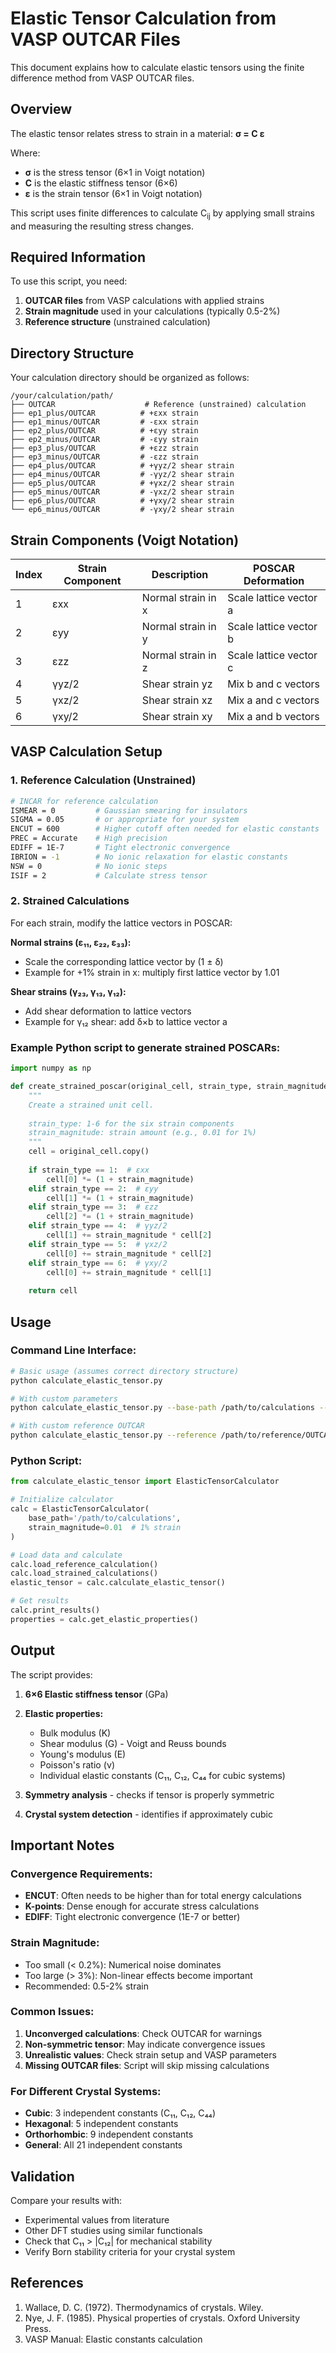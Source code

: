 # Elastic Tensor Calculation from VASP OUTCAR Files

This document explains how to calculate elastic tensors using the finite difference method from VASP OUTCAR files.

## Overview

The elastic tensor relates stress to strain in a material: **σ = C ε**

Where:
- **σ** is the stress tensor (6×1 in Voigt notation)  
- **C** is the elastic stiffness tensor (6×6)
- **ε** is the strain tensor (6×1 in Voigt notation)

This script uses finite differences to calculate C<sub>ij</sub> by applying small strains and measuring the resulting stress changes.

## Required Information

To use this script, you need:

1. **OUTCAR files** from VASP calculations with applied strains
2. **Strain magnitude** used in your calculations (typically 0.5-2%)
3. **Reference structure** (unstrained calculation)

## Directory Structure

Your calculation directory should be organized as follows:

```
/your/calculation/path/
├── OUTCAR                    # Reference (unstrained) calculation
├── ep1_plus/OUTCAR          # +εxx strain  
├── ep1_minus/OUTCAR         # -εxx strain
├── ep2_plus/OUTCAR          # +εyy strain
├── ep2_minus/OUTCAR         # -εyy strain  
├── ep3_plus/OUTCAR          # +εzz strain
├── ep3_minus/OUTCAR         # -εzz strain
├── ep4_plus/OUTCAR          # +γyz/2 shear strain
├── ep4_minus/OUTCAR         # -γyz/2 shear strain
├── ep5_plus/OUTCAR          # +γxz/2 shear strain
├── ep5_minus/OUTCAR         # -γxz/2 shear strain
├── ep6_plus/OUTCAR          # +γxy/2 shear strain
└── ep6_minus/OUTCAR         # -γxy/2 shear strain
```

## Strain Components (Voigt Notation)

| Index | Strain Component | Description | POSCAR Deformation |
|-------|------------------|-------------|--------------------|
| 1     | εxx              | Normal strain in x | Scale lattice vector a |
| 2     | εyy              | Normal strain in y | Scale lattice vector b |  
| 3     | εzz              | Normal strain in z | Scale lattice vector c |
| 4     | γyz/2            | Shear strain yz | Mix b and c vectors |
| 5     | γxz/2            | Shear strain xz | Mix a and c vectors |
| 6     | γxy/2            | Shear strain xy | Mix a and b vectors |

## VASP Calculation Setup

### 1. Reference Calculation (Unstrained)
```bash
# INCAR for reference calculation
ISMEAR = 0         # Gaussian smearing for insulators
SIGMA = 0.05       # or appropriate for your system
ENCUT = 600        # Higher cutoff often needed for elastic constants
PREC = Accurate    # High precision
EDIFF = 1E-7       # Tight electronic convergence
IBRION = -1        # No ionic relaxation for elastic constants
NSW = 0            # No ionic steps
ISIF = 2           # Calculate stress tensor
```

### 2. Strained Calculations

For each strain, modify the lattice vectors in POSCAR:

**Normal strains (ε₁₁, ε₂₂, ε₃₃):**
- Scale the corresponding lattice vector by (1 ± δ)
- Example for +1% strain in x: multiply first lattice vector by 1.01

**Shear strains (γ₂₃, γ₁₃, γ₁₂):**
- Add shear deformation to lattice vectors
- Example for γ₁₂ shear: add δ×b to lattice vector a

### Example Python script to generate strained POSCARs:

```python
import numpy as np

def create_strained_poscar(original_cell, strain_type, strain_magnitude):
    """
    Create a strained unit cell.
    
    strain_type: 1-6 for the six strain components
    strain_magnitude: strain amount (e.g., 0.01 for 1%)
    """
    cell = original_cell.copy()
    
    if strain_type == 1:  # εxx
        cell[0] *= (1 + strain_magnitude)
    elif strain_type == 2:  # εyy  
        cell[1] *= (1 + strain_magnitude)
    elif strain_type == 3:  # εzz
        cell[2] *= (1 + strain_magnitude)
    elif strain_type == 4:  # γyz/2
        cell[1] += strain_magnitude * cell[2]
    elif strain_type == 5:  # γxz/2
        cell[0] += strain_magnitude * cell[2] 
    elif strain_type == 6:  # γxy/2
        cell[0] += strain_magnitude * cell[1]
    
    return cell
```

## Usage

### Command Line Interface:

```bash
# Basic usage (assumes correct directory structure)
python calculate_elastic_tensor.py

# With custom parameters
python calculate_elastic_tensor.py --base-path /path/to/calculations --strain 0.01

# With custom reference OUTCAR
python calculate_elastic_tensor.py --reference /path/to/reference/OUTCAR --output my_results.txt
```

### Python Script:

```python
from calculate_elastic_tensor import ElasticTensorCalculator

# Initialize calculator
calc = ElasticTensorCalculator(
    base_path='/path/to/calculations',
    strain_magnitude=0.01  # 1% strain
)

# Load data and calculate
calc.load_reference_calculation()
calc.load_strained_calculations()
elastic_tensor = calc.calculate_elastic_tensor()

# Get results
calc.print_results()
properties = calc.get_elastic_properties()
```

## Output

The script provides:

1. **6×6 Elastic stiffness tensor** (GPa)
2. **Elastic properties:**
   - Bulk modulus (K)
   - Shear modulus (G) - Voigt and Reuss bounds
   - Young's modulus (E)
   - Poisson's ratio (ν)
   - Individual elastic constants (C₁₁, C₁₂, C₄₄ for cubic systems)

3. **Symmetry analysis** - checks if tensor is properly symmetric
4. **Crystal system detection** - identifies if approximately cubic

## Important Notes

### Convergence Requirements:
- **ENCUT**: Often needs to be higher than for total energy calculations
- **K-points**: Dense enough for accurate stress calculations  
- **EDIFF**: Tight electronic convergence (1E-7 or better)

### Strain Magnitude:
- Too small (< 0.2%): Numerical noise dominates
- Too large (> 3%): Non-linear effects become important
- Recommended: 0.5-2% strain

### Common Issues:
1. **Unconverged calculations**: Check OUTCAR for warnings
2. **Non-symmetric tensor**: May indicate convergence issues
3. **Unrealistic values**: Check strain setup and VASP parameters
4. **Missing OUTCAR files**: Script will skip missing calculations

### For Different Crystal Systems:
- **Cubic**: 3 independent constants (C₁₁, C₁₂, C₄₄)
- **Hexagonal**: 5 independent constants  
- **Orthorhombic**: 9 independent constants
- **General**: All 21 independent constants

## Validation

Compare your results with:
- Experimental values from literature
- Other DFT studies using similar functionals
- Check that C₁₁ > |C₁₂| for mechanical stability
- Verify Born stability criteria for your crystal system

## References

1. Wallace, D. C. (1972). Thermodynamics of crystals. Wiley.
2. Nye, J. F. (1985). Physical properties of crystals. Oxford University Press.
3. VASP Manual: Elastic constants calculation 